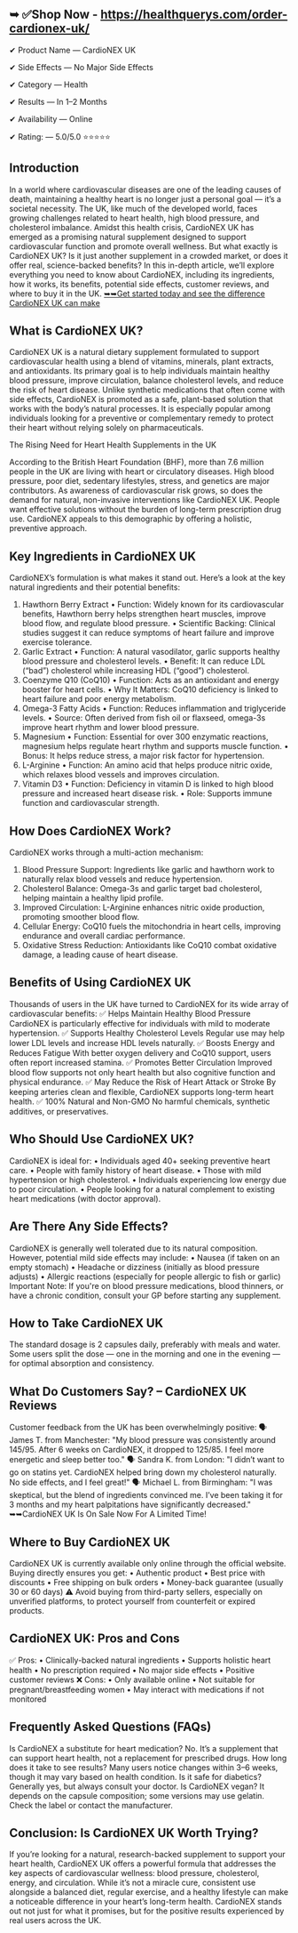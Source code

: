 ## ➥ ✅Shop Now - https://healthquerys.com/order-cardionex-uk/

✔ Product Name — CardioNEX UK 

✔ Side Effects — No Major Side Effects

✔ Category — Health

✔ Results — In 1–2 Months

✔ Availability — Online

✔ Rating: — 5.0/5.0 ⭐⭐⭐⭐⭐


## Introduction

In a world where cardiovascular diseases are one of the leading causes of death, maintaining a healthy heart is no longer just a personal goal — it’s a societal necessity. The UK, like much of the developed world, faces growing challenges related to heart health, high blood pressure, and cholesterol imbalance. Amidst this health crisis, CardioNEX UK has emerged as a promising natural supplement designed to support cardiovascular function and promote overall wellness.
But what exactly is CardioNEX UK? Is it just another supplement in a crowded market, or does it offer real, science-backed benefits? In this in-depth article, we’ll explore everything you need to know about CardioNEX, including its ingredients, how it works, its benefits, potential side effects, customer reviews, and where to buy it in the UK. [➥➥Get started today and see the difference CardioNEX UK can make](https://healthquerys.com/order-cardionex-uk/)


## What is CardioNEX UK?

CardioNEX UK is a natural dietary supplement formulated to support cardiovascular health using a blend of vitamins, minerals, plant extracts, and antioxidants. Its primary goal is to help individuals maintain healthy blood pressure, improve circulation, balance cholesterol levels, and reduce the risk of heart disease.
Unlike synthetic medications that often come with side effects, CardioNEX is promoted as a safe, plant-based solution that works with the body’s natural processes. It is especially popular among individuals looking for a preventive or complementary remedy to protect their heart without relying solely on pharmaceuticals.


The Rising Need for Heart Health Supplements in the UK

According to the British Heart Foundation (BHF), more than 7.6 million people in the UK are living with heart or circulatory diseases. High blood pressure, poor diet, sedentary lifestyles, stress, and genetics are major contributors.
As awareness of cardiovascular risk grows, so does the demand for natural, non-invasive interventions like CardioNEX UK. People want effective solutions without the burden of long-term prescription drug use. CardioNEX appeals to this demographic by offering a holistic, preventive approach.


## Key Ingredients in CardioNEX UK

CardioNEX’s formulation is what makes it stand out. Here’s a look at the key natural ingredients and their potential benefits:
1. Hawthorn Berry Extract
•	Function: Widely known for its cardiovascular benefits, Hawthorn berry helps strengthen heart muscles, improve blood flow, and regulate blood pressure.
•	Scientific Backing: Clinical studies suggest it can reduce symptoms of heart failure and improve exercise tolerance.
2. Garlic Extract
•	Function: A natural vasodilator, garlic supports healthy blood pressure and cholesterol levels.
•	Benefit: It can reduce LDL (“bad”) cholesterol while increasing HDL (“good”) cholesterol.
3. Coenzyme Q10 (CoQ10)
•	Function: Acts as an antioxidant and energy booster for heart cells.
•	Why It Matters: CoQ10 deficiency is linked to heart failure and poor energy metabolism.
4. Omega-3 Fatty Acids
•	Function: Reduces inflammation and triglyceride levels.
•	Source: Often derived from fish oil or flaxseed, omega-3s improve heart rhythm and lower blood pressure.
5. Magnesium
•	Function: Essential for over 300 enzymatic reactions, magnesium helps regulate heart rhythm and supports muscle function.
•	Bonus: It helps reduce stress, a major risk factor for hypertension.
6. L-Arginine
•	Function: An amino acid that helps produce nitric oxide, which relaxes blood vessels and improves circulation.
7. Vitamin D3
•	Function: Deficiency in vitamin D is linked to high blood pressure and increased heart disease risk.
•	Role: Supports immune function and cardiovascular strength.


## How Does CardioNEX Work?

CardioNEX works through a multi-action mechanism:
1.	Blood Pressure Support: Ingredients like garlic and hawthorn work to naturally relax blood vessels and reduce hypertension.
2.	Cholesterol Balance: Omega-3s and garlic target bad cholesterol, helping maintain a healthy lipid profile.
3.	Improved Circulation: L-Arginine enhances nitric oxide production, promoting smoother blood flow.
4.	Cellular Energy: CoQ10 fuels the mitochondria in heart cells, improving endurance and overall cardiac performance.
5.	Oxidative Stress Reduction: Antioxidants like CoQ10 combat oxidative damage, a leading cause of heart disease.


## Benefits of Using CardioNEX UK

Thousands of users in the UK have turned to CardioNEX for its wide array of cardiovascular benefits:
✅ Helps Maintain Healthy Blood Pressure
CardioNEX is particularly effective for individuals with mild to moderate hypertension.
✅ Supports Healthy Cholesterol Levels
Regular use may help lower LDL levels and increase HDL levels naturally.
✅ Boosts Energy and Reduces Fatigue
With better oxygen delivery and CoQ10 support, users often report increased stamina.
✅ Promotes Better Circulation
Improved blood flow supports not only heart health but also cognitive function and physical endurance.
✅ May Reduce the Risk of Heart Attack or Stroke
By keeping arteries clean and flexible, CardioNEX supports long-term heart health.
✅ 100% Natural and Non-GMO
No harmful chemicals, synthetic additives, or preservatives.


## Who Should Use CardioNEX UK?

CardioNEX is ideal for:
•	Individuals aged 40+ seeking preventive heart care.
•	People with family history of heart disease.
•	Those with mild hypertension or high cholesterol.
•	Individuals experiencing low energy due to poor circulation.
•	People looking for a natural complement to existing heart medications (with doctor approval).


## Are There Any Side Effects?

CardioNEX is generally well tolerated due to its natural composition. However, potential mild side effects may include:
•	Nausea (if taken on an empty stomach)
•	Headache or dizziness (initially as blood pressure adjusts)
•	Allergic reactions (especially for people allergic to fish or garlic)
Important Note:
If you're on blood pressure medications, blood thinners, or have a chronic condition, consult your GP before starting any supplement.


## How to Take CardioNEX UK

The standard dosage is 2 capsules daily, preferably with meals and water. Some users split the dose — one in the morning and one in the evening — for optimal absorption and consistency.


## What Do Customers Say? – CardioNEX UK Reviews

Customer feedback from the UK has been overwhelmingly positive:
🗣️ James T. from Manchester:
"My blood pressure was consistently around 145/95. After 6 weeks on CardioNEX, it dropped to 125/85. I feel more energetic and sleep better too."
🗣️ Sandra K. from London:
"I didn’t want to go on statins yet. CardioNEX helped bring down my cholesterol naturally. No side effects, and I feel great!"
🗣️ Michael L. from Birmingham:
"I was skeptical, but the blend of ingredients convinced me. I’ve been taking it for 3 months and my heart palpitations have significantly decreased." ➥➥CardioNEX UK Is On Sale Now For A Limited Time!



## Where to Buy CardioNEX UK

CardioNEX UK is currently available only online through the official website. Buying directly ensures you get:
•	Authentic product
•	Best price with discounts
•	Free shipping on bulk orders
•	Money-back guarantee (usually 30 or 60 days)
⚠️ Avoid buying from third-party sellers, especially on unverified platforms, to protect yourself from counterfeit or expired products.


## CardioNEX UK: Pros and Cons

✅ Pros:
•	Clinically-backed natural ingredients
•	Supports holistic heart health
•	No prescription required
•	No major side effects
•	Positive customer reviews
❌ Cons:
•	Only available online
•	Not suitable for pregnant/breastfeeding women
•	May interact with medications if not monitored


## Frequently Asked Questions (FAQs)

Is CardioNEX a substitute for heart medication?
No. It’s a supplement that can support heart health, not a replacement for prescribed drugs.
How long does it take to see results?
Many users notice changes within 3–6 weeks, though it may vary based on health condition.
Is it safe for diabetics?
Generally yes, but always consult your doctor.
Is CardioNEX vegan?
It depends on the capsule composition; some versions may use gelatin. Check the label or contact the manufacturer.


## Conclusion: Is CardioNEX UK Worth Trying?

If you’re looking for a natural, research-backed supplement to support your heart health, CardioNEX UK offers a powerful formula that addresses the key aspects of cardiovascular wellness: blood pressure, cholesterol, energy, and circulation.
While it’s not a miracle cure, consistent use alongside a balanced diet, regular exercise, and a healthy lifestyle can make a noticeable difference in your heart’s long-term health.
CardioNEX stands out not just for what it promises, but for the positive results experienced by real users across the UK.
